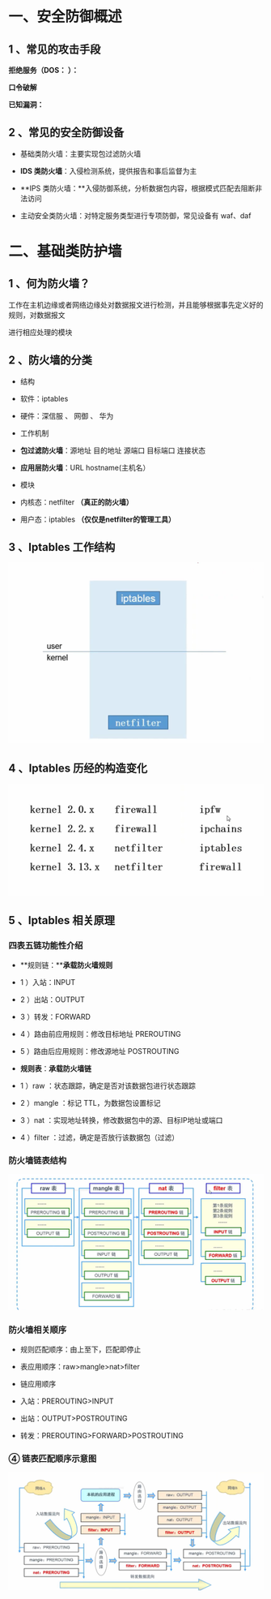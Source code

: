 # 一、安全防御概述

## 1 、常见的攻击手段

**拒绝服务（DOS： ）：**

**口令破解**

**已知漏洞：**

## 2 、常见的安全防御设备

- 基础类防火墙：主要实现包过滤防火墙

- **IDS 类防火墙**：入侵检测系统，提供报告和事后监督为主

- **IPS 类防火墙：**入侵防御系统，分析数据包内容，根据模式匹配去阻断非法访问

- 主动安全类防火墙：对特定服务类型进行专项防御，常见设备有 waf、daf

# 二、基础类防护墙

## 1 、何为防火墙？

工作在主机边缘或者网络边缘处对数据报文进行检测，并且能够根据事先定义好的规则，对数据报文

进行相应处理的模块

## 2 、防火墙的分类

- 结构

- 软件：iptables

- 硬件：深信服 、 网御 、 华为

- 工作机制

- **包过滤防火墙**：源地址 目的地址 源端口 目标端口 连接状态

- **应用层防火墙**：URL  hostname(主机名）

- 模块

- 内核态：netfilter **（真正的防火墙）**

- 用户态：iptables **（仅仅是netfilter的管理工具）**

## 3 、Iptables 工作结构

![](images/WEBRESOURCEf211d991409df19d849ba2ba953fd6a4截图.png)

## 4 、Iptables 历经的构造变化

![](images/WEBRESOURCE1edbf9aea8ce35fa7e5b7898d39d58fd截图.png)

## 5 、Iptables 相关原理

### **四表五链功能性介绍**

- **规则链：****承载防火墙规则**

- 1 ）入站：INPUT

- 2 ）出站：OUTPUT

- 3 ）转发：FORWARD

- 4 ）路由前应用规则：修改目标地址 PREROUTING

- 5 ）路由后应用规则：修改源地址 POSTROUTING

- **规则表**：**承载防火墙链**

- 1 ）raw ：状态跟踪，确定是否对该数据包进行状态跟踪

- 2 ）mangle ：标记 TTL，为数据包设置标记

- 3 ）nat ：实现地址转换，修改数据包中的源、目标IP地址或端口

- 4 ）filter ：过滤，确定是否放行该数据包（过滤）

### 防火墙链表结构

![](images/WEBRESOURCE2c64dd0a8bf00fe906ec7866aacfdb3f截图.png)

### 防火墙相关顺序

- 规则匹配顺序：由上至下，匹配即停止

- 表应用顺序：raw>mangle>nat>filter

- 链应用顺序

- 入站：PREROUTING>INPUT

- 出站：OUTPUT>POSTROUTING

- 转发：PREROUTING>FORWARD>POSTROUTING

### ④ 链表匹配顺序示意图

![](images/WEBRESOURCE099d5e2231a9be84bb0251a5e5357a6b截图.png)